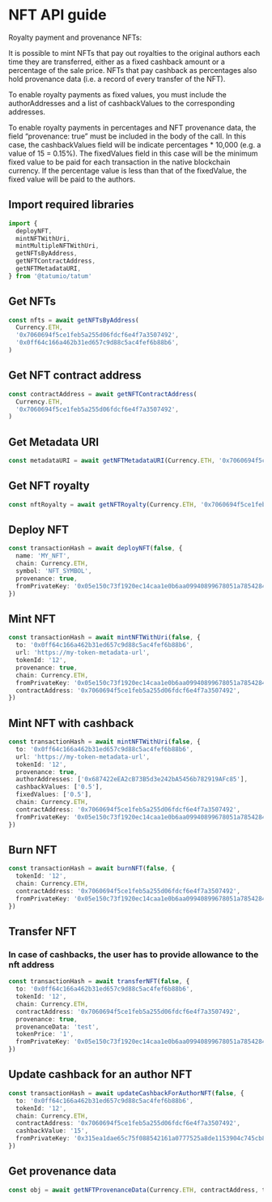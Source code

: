 # NFT API guide

Royalty payment and provenance NFTs:

It is possible to mint NFTs that pay out royalties to the original authors each time they are transferred, either as a fixed cashback amount or a percentage of the sale price. NFTs that pay cashback as percentages also hold provenance data (i.e. a record of every transfer of the NFT).

To enable royalty payments as fixed values, you must include the authorAddresses and a list of cashbackValues to the corresponding addresses.

To enable royalty payments in percentages and NFT provenance data, the field “provenance: true” must be included in the body of the call. In this case, the cashbackValues field will be indicate percentages \* 10,000 (e.g. a value of 15 = 0.15%). The fixedValues field in this case will be the minimum fixed value to be paid for each transaction in the native blockchain currency. If the percentage value is less than that of the fixedValue, the fixed value will be paid to the authors.

## Import required libraries

```typescript
import {
  deployNFT,
  mintNFTWithUri,
  mintMultipleNFTWithUri,
  getNFTsByAddress,
  getNFTContractAddress,
  getNFTMetadataURI,
} from '@tatumio/tatum'
```

## Get NFTs

```typescript
const nfts = await getNFTsByAddress(
  Currency.ETH,
  '0x7060694f5ce1feb5a255d06fdcf6e4f7a3507492',
  '0x0ff64c166a462b31ed657c9d88c5ac4fef6b88b6',
)
```

## Get NFT contract address

```typescript
const contractAddress = await getNFTContractAddress(
  Currency.ETH,
  '0x7060694f5ce1feb5a255d06fdcf6e4f7a3507492',
)
```

## Get Metadata URI

```typescript
const metadataURI = await getNFTMetadataURI(Currency.ETH, '0x7060694f5ce1feb5a255d06fdcf6e4f7a3507492', '15')
```

## Get NFT royalty

```typescript
const nftRoyalty = await getNFTRoyalty(Currency.ETH, '0x7060694f5ce1feb5a255d06fdcf6e4f7a3507492', '15')
```

## Deploy NFT

```typescript
const transactionHash = await deployNFT(false, {
  name: 'MY_NFT',
  chain: Currency.ETH,
  symbol: 'NFT_SYMBOL',
  provenance: true,
  fromPrivateKey: '0x05e150c73f1920ec14caa1e0b6aa09940899678051a78542840c2668ce5080c2',
})
```

## Mint NFT

```typescript
const transactionHash = await mintNFTWithUri(false, {
  to: '0x0ff64c166a462b31ed657c9d88c5ac4fef6b88b6',
  url: 'https://my-token-metadata-url',
  tokenId: '12',
  provenance: true,
  chain: Currency.ETH,
  fromPrivateKey: '0x05e150c73f1920ec14caa1e0b6aa09940899678051a78542840c2668ce5080c2',
  contractAddress: '0x7060694f5ce1feb5a255d06fdcf6e4f7a3507492',
})
```

## Mint NFT with cashback

```typescript
const transactionHash = await mintNFTWithUri(false, {
  to: '0x0ff64c166a462b31ed657c9d88c5ac4fef6b88b6',
  url: 'https://my-token-metadata-url',
  tokenId: '12',
  provenance: true,
  authorAddresses: ['0x687422eEA2cB73B5d3e242bA5456b782919AFc85'],
  cashbackValues: ['0.5'],
  fixedValues: ['0.5'],
  chain: Currency.ETH,
  contractAddress: '0x7060694f5ce1feb5a255d06fdcf6e4f7a3507492',
  fromPrivateKey: '0x05e150c73f1920ec14caa1e0b6aa09940899678051a78542840c2668ce5080c2',
})
```

## Burn NFT

```typescript
const transactionHash = await burnNFT(false, {
  tokenId: '12',
  chain: Currency.ETH,
  contractAddress: '0x7060694f5ce1feb5a255d06fdcf6e4f7a3507492',
  fromPrivateKey: '0x05e150c73f1920ec14caa1e0b6aa09940899678051a78542840c2668ce5080c2',
})
```

## Transfer NFT

### In case of cashbacks, the user has to provide allowance to the nft address

```typescript
const transactionHash = await transferNFT(false, {
  to: '0x0ff64c166a462b31ed657c9d88c5ac4fef6b88b6',
  tokenId: '12',
  chain: Currency.ETH,
  contractAddress: '0x7060694f5ce1feb5a255d06fdcf6e4f7a3507492',
  provenance: true,
  provenanceData: 'test',
  tokenPrice: '1',
  fromPrivateKey: '0x05e150c73f1920ec14caa1e0b6aa09940899678051a78542840c2668ce5080c2',
})
```

## Update cashback for an author NFT

```typescript
const transactionHash = await updateCashbackForAuthorNFT(false, {
  to: '0x0ff64c166a462b31ed657c9d88c5ac4fef6b88b6',
  tokenId: '12',
  chain: Currency.ETH,
  contractAddress: '0x7060694f5ce1feb5a255d06fdcf6e4f7a3507492',
  cashbackValue: '15',
  fromPrivateKey: '0x315ea1dae65c75f088542161a0777525a8de1153904c745cb8131a9e0c632204',
})
```

## Get provenance data

```typescript
const obj = await getNFTProvenanceData(Currency.ETH, contractAddress, tokenId)
```
